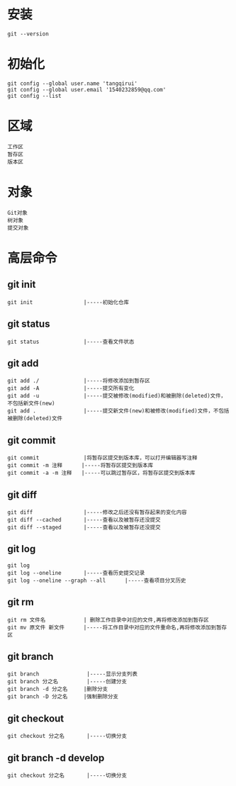 # 安装
    git --version

# 初始化
    git config --global user.name 'tangqirui'
    git config --global user.email '1540232859@qq.com'
    git config --list

# 区域
    工作区
    暂存区
    版本区

# 对象
    Git对象
    树对象
    提交对象
# 高层命令
## git init                 
    git init                |-----初始化仓库
## git status
    git status              |-----查看文件状态
## git add
    git add ./              |-----将修改添加到暂存区
    git add -A              |-----提交所有变化
    git add -u              |-----提交被修改(modified)和被删除(deleted)文件，不包括新文件(new)
    git add .               |-----提交新文件(new)和被修改(modified)文件，不包括被删除(deleted)文件
## git commit
    git commit              |将暂存区提交到版本库，可以打开编辑器写注释
    git commit -m 注释      |-----将暂存区提交到版本库
    git commit -a -m 注释   |-----可以跳过暂存区，将暂存区提交到版本库
## git diff 
    git diff                |-----修改之后还没有暂存起来的变化内容
    git diff --cached       |-----查看以及被暂存还没提交
    git diff --staged       |-----查看以及被暂存还没提交
## git log
    git log
    git log --oneline       |-----查看历史提交记录
    git log --oneline --graph --all      |-----查看项目分叉历史
## git rm
    git rm 文件名            | 删除工作目录中对应的文件,再将修改添加到暂存区
    git mv 原文件 新文件      |-----将工作目录中对应的文件重命名,再将修改添加到暂存区
## git branch
    git branch               |-----显示分支列表
    git branch 分之名         |-----创建分支
    git branch -d 分之名     |删除分支
    git branch -D 分之名     |强制删除分支
## git checkout
    git checkout 分之名       |-----切换分支
## git branch -d develop
    git checkout 分之名       |-----切换分支



